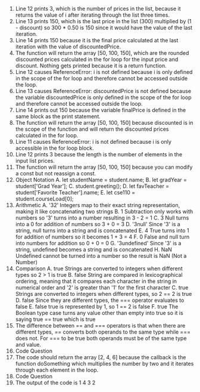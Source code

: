 1. Line 12 prints 3, which is the number of prices in the list, because it returns the value of i after iterating through the list three times.
2. Line 13 prints 150, which is the last price in the list (300) multiplied by (1 - discount) so 300 * 0.50 is 150 since it would have the value of the last iteration.
3. Line 14 prints 150 because it is the final price calculated at the last iteration with the value of discountedPrice.
4. The function will return the array [50, 100, 150], which are the rounded discounted prices calculated in the for loop for the input price and discount. Nothing gets printed because it is a return function.
5. Line 12 causes ReferenceError: i is not defined because i is only defined in the scope of the for loop and therefore cannot be accessed outside the loop.
6. Line 13 causes ReferenceError: discountedPrice is not defined because the variable discountedPrice is only defined in the scope of the for loop and therefore cannot be accessed outside the loop.
7. Line 14 prints out 150 because the variable finalPrice is defined in the same block as the print statement.
8. The function will return the array [50, 100, 150] because discounted is in the scope of the function and will return the discounted prices calculated in the for loop.
9. Line 11 causes ReferenceError: i is not defined because i is only accessible in the for loop block.
10. Line 12 prints 3 because the length is the number of elements in the input list prices.
11. The function will return the array [50, 100, 150] because you can modify a const but not reassign a const.
12. Object Notation
A. let studentName = student.name;
B. let gradYear = student['Grad Year'];
C. student.greeting();
D. let favTeacher = student['Favorite Teacher'].name;
E. let cse110 = student.courseLoad[0];
14. Arithmetic
A. '32'
    Integers map to their exact string representation, making it like concatenating two strings
    B. 1
        Subtraction only works with numbers so '3' turns into a number resulting in 3 - 2 = 1
    C. 3
        Null turns into a 0 for addition of numbers so 3 + 0 = 3
    D. '3null'
        Since '3' is a string, null turns into a string and is concatenated
    E. 4
        True turns into 1 for addition of numbers so it becomes 1 + 3 = 4
    F. 0
        False and null turn into numbers for addition so 0 + 0 = 0
    G. '3undefined'
        Since '3' is a string, undefined becomes a string and is concatenated
    H. NaN
        Undefined cannot be turned into a number so the result is NaN (Not a Number)
16. Comparison
    A. true
        Strings are converted to integers when different types so 2 > 1 is true
    B. false
        String are compared in lexicographical ordering, meaning that it compares each character in the string in numerical order and '2' is greater than '1' for the first character
    C. true
        Strings are converted to integers when different types, so 2 == 2 is true
    D. false
        Since they are different types, the === operator evaluates to false
    E. false
        true is represented by 1, so 1 == 2 is false
    F. true
        The Boolean type case turns any value other than empty into true so it is saying true == true which is true
18. The difference between == and === operators is that when there are different types, == converts both operands to the same type while === does not. For === to be true both operands must be of the same type and value.
19. Code Question
20. The code should return the array [2, 4, 6] because the callback is the function doSomething which multiplies the number by two and it iterates through each element in the loop.
21. Code Question
22. The output of the code is
    1
    4
    3
    2

